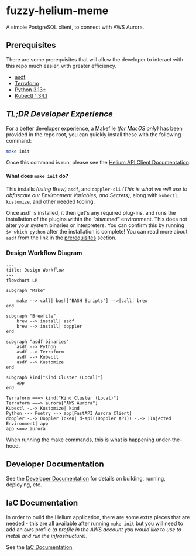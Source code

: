 # fuzzy-helium-meme

A simple PostgreSQL client, to connect with AWS Aurora.

## Prerequisites

There are some prerequisites that will allow the developer to interact with this repo much easier, with
greater efficiency.

- [asdf](https://asdf-vm.com/)
- [Terraform](https://developer.hashicorp.com/terraform/tutorials/aws-get-started/install-cli)
- [Python 3.13+](https://www.python.org/)
- [Kubectl 1.34.1](https://kubernetes.io/docs/tasks/tools/install-kubectl-macos/)

## _TL;DR Developer Experience_

For a better developer experience, a Makefile _(for MacOS only)_ has been provided in the repo root, you can quickly install these with the following command:

```bash
make init
```

Once this command is run, please see the [Helium API Client Documentation](./helium/README.md).

#### What does `make init` do?

This installs _(using Brew)_ `asdf`, and `doppler-cli` _(This is what we will use to obfuscate our Environment Variables, and Secrets)_, along with `kubectl`, `kustomize`, and other needed tooling.

Once asdf is installed, it then get's any required plug-ins, and runs the installation of the plugins within the _"shimmed"_ environment. This does not alter your system binaries or interpreters. You can confirm this by running `$> which python` after the installation is complete! You can read more about `asdf` from the link in the [prerequisites](#prerequisites) section.

### Design Workflow Diagram

```mermaid
---
title: Design Workflow
---
flowchart LR

subgraph "Make"

    make -->|call| bash["BASH Scripts"] -->|call| brew
end

subgraph "Brewfile"
    brew -->|install| asdf
    brew -->|install| doppler
end

subgraph "asdf-binaries"
    asdf --> Python
    asdf --> Terraform
    asdf --> Kubectl
    asdf --> Kustomize
end

subgraph kind["Kind Cluster (Local)"]
    app
end

Terraform ===> kind["Kind Cluster (Local)"]
Terraform ===> aurora["AWS Aurora"]
Kubectl -.->|Kustomize| kind
Python --> Poetry --> app[FastAPI Aurora Client]
doppler -.->|Doppler Token| d-api((Doppler API)) -.-> |Injected Environment| app
app <==> aurora
```

When running the make commands, this is what is happening under-the-hood.

## Developer Documentation

See the [Developer Documentation](./helium/README.md) for details on building, running, deploying, etc.

## IaC Documentation

In order to build the Helium application, there are some extra pieces that are needed - this are all available after running
`make init` but you will need to add an aws profile _(a profile in the AWS account you would like to use to install and run the infrastructure)_.

See the [IaC Documentation](./iac/README.md)
